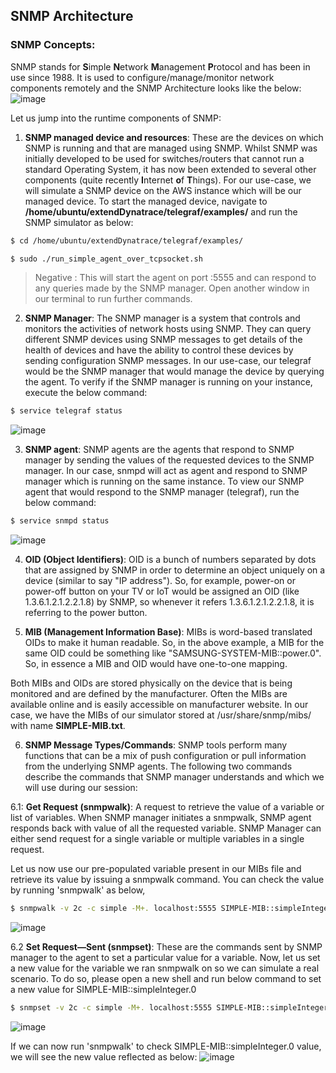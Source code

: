 ## SNMP Architecture

### SNMP Concepts:
SNMP stands for **S**imple **N**etwork **M**anagement **P**rotocol and has been in use since 1988. It is used to configure/manage/monitor network components remotely and the SNMP Architecture looks like the below:
![image](./images/snmp-architecture.png)

Let us jump into the runtime components of SNMP:
1. **SNMP managed device and resources**:
These are the devices on which SNMP is running and that are managed using SNMP. Whilst SNMP was initially developed to be used for switches/routers that cannot run a standard Operating System, it has now been extended to several other components (quite recently **I**nternet **o**f **T**hings). For our use-case, we will simulate a SNMP device on the AWS instance which will be our managed device. To start the managed device, navigate to **/home/ubuntu/extendDynatrace/telegraf/examples/** and run the SNMP simulator as below:

```bash
$ cd /home/ubuntu/extendDynatrace/telegraf/examples/

$ sudo ./run_simple_agent_over_tcpsocket.sh
```

> Negative
: This will start the agent on port :5555 and can respond to any queries made by the SNMP manager. Open another window in our terminal to run further commands.

2. **SNMP Manager**:
The SNMP manager is a system that controls and monitors the activities of network hosts using SNMP. They can query different SNMP devices using SNMP messages to get details of the health of devices and have the ability to control these devices by sending configuration SNMP messages. In our use-case, our telegraf would be the SNMP manager that would manage the device by querying the agent. To verify if the SNMP manager is running on your instance, execute the below command:

```bash
$ service telegraf status
```
![image](./images/running-telegraf.png)

3. **SNMP agent**:
SNMP agents are the agents that respond to SNMP manager by sending the values of the requested devices to the SNMP manager. In our case, snmpd will act as agent and respond to SNMP manager which is running on the same instance. To view our SNMP agent that would respond to the SNMP manager (telegraf), run the below command:

```bash
$ service snmpd status
```

![image](./images/running-snmpd.png)

4. **OID (Object Identifiers)**:
OID is a bunch of numbers separated by dots that are assigned by SNMP in order to determine an object uniquely on a device (similar to say "IP address").
So, for example, power-on or power-off button on your TV or IoT would be assigned an OID (like 1.3.6.1.2.1.2.2.1.8) by SNMP, so whenever it refers 1.3.6.1.2.1.2.2.1.8, it is referring to the power button.

5. **MIB (Management Information Base)**:
MIBs is word-based translated OIDs to make it human readable. So, in the above example, a MIB for the same OID could be something like "SAMSUNG-SYSTEM-MIB::power.0". So, in essence a MIB and OID would have one-to-one mapping.

Both MIBs and OIDs are stored physically on the device that is being monitored and are defined by the manufacturer. Often the MIBs are available online and is easily accessible on manufacturer website. In our case, we have the MIBs of our simulator stored at /usr/share/snmp/mibs/ with name **SIMPLE-MIB.txt**.

6. **SNMP Message Types/Commands**:
SNMP tools perform many functions that can be a mix of push configuration or pull information from the underlying SNMP agents. The following two commands describe the commands that SNMP manager understands and which we will use during our session:

6.1: **Get Request (snmpwalk)**: A request to retrieve the value of a variable or list of variables. When SNMP manager initiates a snmpwalk, SNMP agent responds back with value of all the requested variable. SNMP Manager can either send request for a single variable or multiple variables in a single request.

Let us now use our pre-populated variable present in our MIBs file and retrieve its value by issuing a snmpwalk command. You can check the value by running 'snmpwalk' as below,

```bash
$ snmpwalk -v 2c -c simple -M+. localhost:5555 SIMPLE-MIB::simpleInteger.0
```

![image](./images/snmpwalk_0.png)

6.2 **Set Request—Sent (snmpset)**: These are the commands sent by SNMP manager to the agent to set a particular value for a variable.
Now, let us set a new value for the variable we ran snmpwalk on so we can simulate a real scenario. To do so, please open a new shell and run below command to set a new value for SIMPLE-MIB::simpleInteger.0

```bash
$ snmpset -v 2c -c simple -M+. localhost:5555 SIMPLE-MIB::simpleInteger.0 i 20
```

![image](./images/simulator-set-value.png)

If we can now run 'snmpwalk' to check SIMPLE-MIB::simpleInteger.0 value, we will see the new value reflected as below:
![image](./images/snmpwalk_20.png)


